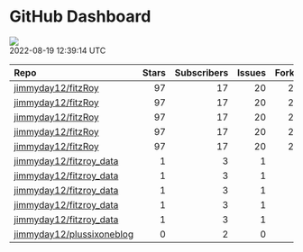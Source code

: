 GitHub Dashboard
================

![](https://github.com/jimmyday12/status/workflows/Render%20Status/badge.svg)  
2022-08-19 12:39:14 UTC

| Repo                                                                      | Stars | Subscribers | Issues | Forks | Status                                                                                                                                                                                | Commit                                                                                                                                                                               |
| :------------------------------------------------------------------------ | ----: | ----------: | -----: | ----: | :------------------------------------------------------------------------------------------------------------------------------------------------------------------------------------ | :----------------------------------------------------------------------------------------------------------------------------------------------------------------------------------- |
| [jimmyday12/fitzRoy](https://github.com/jimmyday12/fitzRoy)               |    97 |          17 |     20 |    26 | [![](https://github.com/jimmyday12/fitzRoy/workflows/R-CMD-check/badge.svg)](https://github.com/jimmyday12/fitzRoy/actions/runs/2878863776)                                           | <a href="https://github.com/jimmyday12/fitzRoy/commit/c520e08b3737d79c96cf475789acadc3c9832c8b" title="redocumenting team_abr_afl2">c520e0</a>                                       |
| [jimmyday12/fitzRoy](https://github.com/jimmyday12/fitzRoy)               |    97 |          17 |     20 |    26 | [![](https://github.com/jimmyday12/fitzRoy/workflows/pkgdown/badge.svg)](https://github.com/jimmyday12/fitzRoy/actions/runs/2878863794)                                               | <a href="https://github.com/jimmyday12/fitzRoy/commit/c520e08b3737d79c96cf475789acadc3c9832c8b" title="redocumenting team_abr_afl2">c520e0</a>                                       |
| [jimmyday12/fitzRoy](https://github.com/jimmyday12/fitzRoy)               |    97 |          17 |     20 |    26 | [![](https://github.com/jimmyday12/fitzRoy/workflows/Commands/badge.svg)](https://github.com/jimmyday12/fitzRoy/actions/runs/2880461433)                                              | <a href="https://github.com/jimmyday12/fitzRoy/commit/c520e08b3737d79c96cf475789acadc3c9832c8b" title="redocumenting team_abr_afl2">c520e0</a>                                       |
| [jimmyday12/fitzRoy](https://github.com/jimmyday12/fitzRoy)               |    97 |          17 |     20 |    26 | [![](https://github.com/jimmyday12/fitzRoy/workflows/Render%20README/badge.svg)](https://github.com/jimmyday12/fitzRoy/actions/runs/2014075891)                                       | <a href="https://github.com/jimmyday12/fitzRoy/commit/745887e8ee356c4d0b5b02a94386c5f8102c3ba8" title="updating github action for R checks">745887</a>                               |
| [jimmyday12/fitzRoy](https://github.com/jimmyday12/fitzRoy)               |    97 |          17 |     20 |    26 | [![](https://github.com/jimmyday12/fitzRoy/workflows/pages-build-deployment/badge.svg)](https://github.com/jimmyday12/fitzRoy/actions/runs/2878882589)                                | <a href="https://github.com/jimmyday12/fitzRoy/commit/ee701cc903d56eb49916ecdee880f01a4cef8d4b" title="Built site for fitzRoy: 1.1.0.9000@c520e08">ee701c</a>                        |
| [jimmyday12/fitzroy\_data](https://github.com/jimmyday12/fitzroy_data)    |     1 |           3 |      1 |     0 | [![](https://github.com/jimmyday12/fitzroy_data/workflows/update%20data/badge.svg)](https://github.com/jimmyday12/fitzroy_data/actions/runs/30566608)                                 | <a href="https://github.com/jimmyday12/fitzroy_data/commit/513395df69da59ea026a522360ebf3542ef535b3" title="Merge branch 'master' of github.com:jimmyday12/fitzroy_data">513395</a>  |
| [jimmyday12/fitzroy\_data](https://github.com/jimmyday12/fitzroy_data)    |     1 |           3 |      1 |     0 | [![](https://github.com/jimmyday12/fitzroy_data/workflows/test%20script/badge.svg)](https://github.com/jimmyday12/fitzroy_data/actions/runs/30568704)                                 | <a href="https://github.com/jimmyday12/fitzroy_data/commit/d1eab30fb9dc7c6b4901b562cf4f2e9006812e67" title="fixing install line">d1eab3</a>                                          |
| [jimmyday12/fitzroy\_data](https://github.com/jimmyday12/fitzroy_data)    |     1 |           3 |      1 |     0 | [![](https://github.com/jimmyday12/fitzroy_data/workflows/schedule%20script/badge.svg)](https://github.com/jimmyday12/fitzroy_data/actions/runs/30568431)                             | <a href="https://github.com/jimmyday12/fitzroy_data/commit/f4691ba1420dbbbece8520463bc737a41826f7b6" title="testing">f4691b</a>                                                      |
| [jimmyday12/fitzroy\_data](https://github.com/jimmyday12/fitzroy_data)    |     1 |           3 |      1 |     0 | [![](https://github.com/jimmyday12/fitzroy_data/workflows/testing%20that%20R%20script%20runs/badge.svg)](https://github.com/jimmyday12/fitzroy_data/actions/runs/30651218)            | <a href="https://github.com/jimmyday12/fitzroy_data/commit/c043fd96eb1477958dfbbdc5bb160d6b99c45e4d" title="Update test_schedule.yml">c043fd</a>                                     |
| [jimmyday12/fitzroy\_data](https://github.com/jimmyday12/fitzroy_data)    |     1 |           3 |      1 |     0 | [![](https://github.com/jimmyday12/fitzroy_data/workflows/get%20new%20data/badge.svg)](https://github.com/jimmyday12/fitzroy_data/actions/runs/2882886642)                            | <a href="https://github.com/jimmyday12/fitzroy_data/commit/51c3de375c8e423a63d7757972e36823d7179217" title="updating weekly_data_process">51c3de</a>                                 |
| [jimmyday12/plussixoneblog](https://github.com/jimmyday12/plussixoneblog) |     0 |           2 |      0 |     1 | [![](https://github.com/jimmyday12/plussixoneblog/workflows/Get%20new%20data%20and%20rebuild%20site/badge.svg)](https://github.com/jimmyday12/plussixoneblog/actions/runs/2889024800) | <a href="https://github.com/jimmyday12/plussixoneblog/commit/5489b6d4cb379bc8e7db7c896cf1d9899e549e03" title="Commit from GitHub Actions (Get new data and rebuild site)">5489b6</a> |
